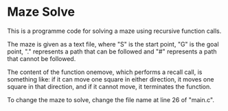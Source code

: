 # Maze Solve

This is a programme code for solving a maze using recursive function calls. 

The maze is given as a text file, where "S" is the start point, "G" is the goal point, "." represents a path that can be followed and "#" represents a path that cannot be followed.

The content of the function onemove, which performs a recall call, is something like: if it can move one square in either direction, it moves one square in that direction, and if it cannot move, it terminates the function.

To change the maze to solve, change the file name at line 26 of "main.c".
